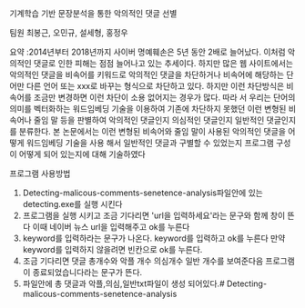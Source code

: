 기계학습 기반 문장분석을 통한 악의적인 댓글 선별

팀원 최봉근, 오민규, 설세형, 홍정우

요약 :2014년부터 2018년까지 사이버 명예훼손은 5년 동안 2배로 늘어났다. 이처럼 악의적인 댓글로 인한 피해는 점점 늘어나고 있는 추세이다. 하지만 많은 웹 사이트에서는 악의적인 댓글을 비속어를 키워드로 악의적인 댓글을 차단하거나 비속어에 해당하는 단어만 다른 언어 또는 xxx로 바꾸는 형식으로 차단하고 있다. 하지만 이런 차단방식은 비속어를 조금만 변경하면 이런 차단이 소용 없어지는 경우가 많다. 따라 서 우리는 단어의 의미를 벡터화하는 워드임베딩 기술을 이용하여 기존에 차단하지 못했던 이런 변형된 비속어나 줄임 말 등을 판별하여 악의적인 댓글인지 의심적인 댓글인지 일반적인 댓글인지를 분류한다. 본 논문에서는 이런 변형된 비속어와 줄임 말이 사용된 악의적인 댓글을 어떻게 워드임베딩 기술을 사용 해서 일반적인 댓글과 구별할 수 있었는지 프로그램 구성이 어떻게 되어 있는지에 대해 기술하였다

프로그램 사용방법 
1. Detecting-malicous-comments-senetence-analysis파일안에 있는 detecting.exe를 실행 시킨다
2. 프로그램을 실행 시키고 조금 기다리면 'url을 입력하세요'라는 문구와 함께 창이 뜬다 이때 네이버 뉴스 url을 입력해주고 ok를 누른다
3. keyword를 입력하라는 문구가 나온다. keyword를 입력하고 ok를 누른다 만약 keyword를 입력하지 않을려면 빈칸으로 ok를 누른다.
4. 조금 기다리면 댓글 총개수와 악플 개수 의심개수 일반 개수를 보여준다음 프로그램이 종료되었습니다라는 문구가 뜬다.
5. 파일안에 총 댓글과 악플,의심,일반txt파일이 생성 되어있다.# Detecting-malicous-comments-senetence-analysis

